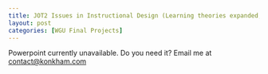 ```yaml
---
title: JOT2 Issues in Instructional Design (Learning theories expanded, Gagne, Teaching for Understanding, Design Theory, in the scope of an institutional problem within my organization)
layout: post
categories: [WGU Final Projects]
---
```

Powerpoint currently unavailable. Do you need it? Email me at [contact@konkham.com](mailto:contact@konkham.com)